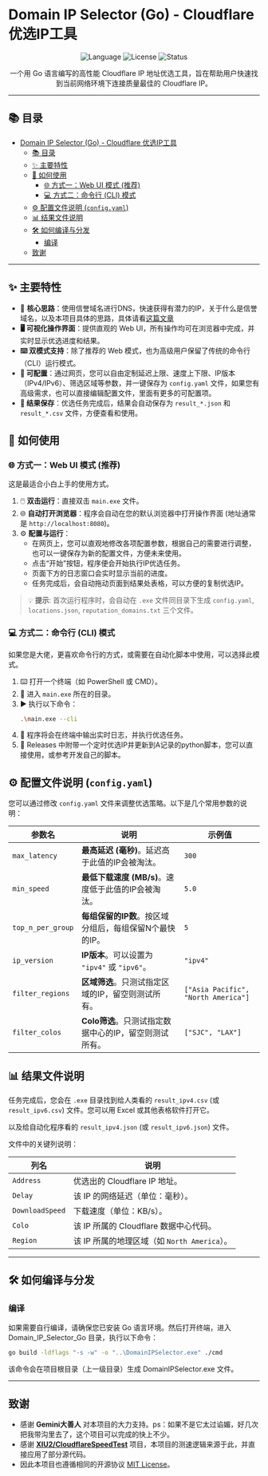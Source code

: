 # Domain IP Selector (Go) - Cloudflare 优选IP工具

<p align="center">
  <img src="https://img.shields.io/badge/language-Go-blue.svg" alt="Language">
  <img src="https://img.shields.io/badge/license-MIT-green.svg" alt="License">
  <img src="https://img.shields.io/badge/status-active-brightgreen.svg" alt="Status">
</p>

<p align="center">
  一个用 Go 语言编写的高性能 Cloudflare IP 地址优选工具，旨在帮助用户快速找到当前网络环境下连接质量最佳的 Cloudflare IP。
</p>

---

## 📚 目录

- [Domain IP Selector (Go) - Cloudflare 优选IP工具](#domain-ip-selector-go---cloudflare-优选ip工具)
  - [📚 目录](#-目录)
  - [✨ 主要特性](#-主要特性)
  - [🚀 如何使用](#-如何使用)
    - [🌐 方式一：Web UI 模式 (推荐)](#-方式一web-ui-模式-推荐)
    - [💻 方式二：命令行 (CLI) 模式](#-方式二命令行-cli-模式)
  - [⚙️ 配置文件说明 (`config.yaml`)](#️-配置文件说明-configyaml)
  - [📊 结果文件说明](#-结果文件说明)
  - [🛠️ 如何编译与分发](#️-如何编译与分发)
    - [编译](#编译)
  - [致谢](#致谢)

---

## ✨ 主要特性

*   🧠 **核心思路**：使用信誉域名进行DNS，快速获得有潜力的IP，关于什么是信誉域名，以及本项目具体的思路，具体请看[这篇文章](https://github.com/ccxkai233/PublicDocuments/blob/main/Domain%20IP%20Selector%E7%9A%84%E8%AE%BE%E8%AE%A1%E6%80%9D%E8%B7%AF.md)
*   **🖥️ 可视化操作界面**：提供直观的 Web UI，所有操作均可在浏览器中完成，并实时显示优选进度和结果。
*   **⌨️ 双模式支持**：除了推荐的 Web 模式，也为高级用户保留了传统的命令行（CLI）运行模式。
*   **🔧 可配置**：通过网页，您可以自由定制延迟上限、速度上下限、IP版本（IPv4/IPv6）、筛选区域等参数，并一键保存为 `config.yaml` 文件，如果您有高级需求，也可以直接编辑配置文件，里面有更多的可配置项。
*   **💾 结果保存**：优选任务完成后，结果会自动保存为 `result_*.json` 和 `result_*.csv` 文件，方便查看和使用。

## 🚀 如何使用

### 🌐 方式一：Web UI 模式 (推荐)

这是最适合小白上手的使用方式。

1.  🖱️ **双击运行**：直接双击 `main.exe` 文件。
2.  🌐 **自动打开浏览器**：程序会自动在您的默认浏览器中打开操作界面 (地址通常是 `http://localhost:8080`)。
3.  ⚙️ **配置与运行**：
    *   在网页上，您可以直观地修改各项配置参数，根据自己的需要进行调整，也可以一键保存为新的配置文件，方便未来使用。
    *   点击“开始”按钮，程序便会开始执行IP优选任务。
    *   页面下方的日志窗口会实时显示当前的进度。
    *   任务完成后，会自动拖动页面到结果处表格，可以方便的复制优选IP。

> 💡 **提示**: 首次运行程序时，会自动在 `.exe` 文件同目录下生成 `config.yaml`, `locations.json`, `reputation_domains.txt` 三个文件。

### 💻 方式二：命令行 (CLI) 模式

如果您是大佬，更喜欢命令行的方式，或需要在自动化脚本中使用，可以选择此模式。

1.  ⌨️ 打开一个终端（如 PowerShell 或 CMD）。
2.  📂 进入 `main.exe` 所在的目录。
3.  ▶️ 执行以下命令：
    ```bash
    .\main.exe --cli
    ```
4.  📄 程序将会在终端中输出实时日志，并执行优选任务。
5.  🐍 Releases 中附带一个定时优选IP并更新到A记录的python脚本，您可以直接使用，或参考开发自己的脚本。

## ⚙️ 配置文件说明 (`config.yaml`)

您可以通过修改 `config.yaml` 文件来调整优选策略。以下是几个常用参数的说明：

| 参数名              | 说明                                                               | 示例值                  |
| ------------------- | ------------------------------------------------------------------ | ----------------------- |
| `max_latency`       | **最高延迟 (毫秒)**。延迟高于此值的IP会被淘汰。                    | `300`                   |
| `min_speed`         | **最低下载速度 (MB/s)**。速度低于此值的IP会被淘汰。                | `5.0`                   |
| `top_n_per_group`   | **每组保留的IP数**。按区域分组后，每组保留N个最快的IP。            | `5`                     |
| `ip_version`        | **IP版本**。可以设置为 `"ipv4"` 或 `"ipv6"`。                        | `"ipv4"`                |
| `filter_regions`    | **区域筛选**。只测试指定区域的IP，留空则测试所有。                 | `["Asia Pacific", "North America"]`      |
| `filter_colos`      | **Colo筛选**。只测试指定数据中心的IP，留空则测试所有。             | `["SJC", "LAX"]`        |

## 📊 结果文件说明

任务完成后，您会在 `.exe` 目录找到给人类看的 `result_ipv4.csv` (或 `result_ipv6.csv`) 文件。您可以用 Excel 或其他表格软件打开它。

以及给自动化程序看的 `result_ipv4.json` (或 `result_ipv6.json`) 文件。

文件中的关键列说明：

| 列名            | 说明                                       |
| --------------- | ------------------------------------------ |
| `Address`       | 优选出的 Cloudflare IP 地址。              |
| `Delay`         | 该 IP 的网络延迟（单位：毫秒）。           |
| `DownloadSpeed` | 下载速度（单位：KB/s）。                   |
| `Colo`          | 该 IP 所属的 Cloudflare 数据中心代码。     |
| `Region`        | 该 IP 所属的地理区域（如 `North America`）。        |

---

## 🛠️ 如何编译与分发
### 编译
如果需要自行编译，请确保您已安装 Go 语言环境。然后打开终端，进入 Domain_IP_Selector_Go 目录，执行以下命令：

```bash
go build -ldflags "-s -w" -o "..\DomainIPSelector.exe" ./cmd
```
该命令会在项目根目录（上一级目录）生成 DomainIPSelector.exe 文件。

---

##  致谢

*   感谢 **Gemini大善人** 对本项目的大力支持。ps：如果不是它太过谄媚，好几次把我带沟里去了，这个项目可以完成的快上不少。
*   感谢 [**XIU2/CloudflareSpeedTest**](https://github.com/XIU2/CloudflareSpeedTest) 项目，本项目的测速逻辑来源于此，并直接应用了部分源代码。
*   因此本项目也遵循相同的开源协议 [MIT License](https://github.com/ccxkai233/Domain_IP_Selector/blob/main/LICENSE)。